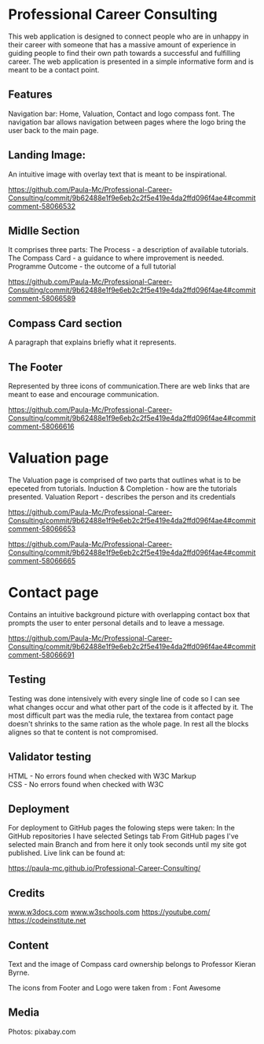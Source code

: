 

# Professional Career Consulting

This web application is designed to connect people who are in unhappy in their career with someone that has a massive amount of experience in guiding people to find their own path towards a successful and fulfilling career.
The web application is presented in a simple informative form and is meant to be a contact point.

## Features

Navigation bar:
Home, Valuation, Contact and logo compass font.
The navigation bar allows navigation between pages where the logo bring the user back to the main page. 

## Landing Image:

An intuitive image with overlay text that is meant to be inspirational. 

 https://github.com/Paula-Mc/Professional-Career-Consulting/commit/9b62488e1f9e6eb2c2f5e419e4da2ffd096f4ae4#commitcomment-58066532
 
## Midlle Section
 
 It comprises three parts:
 The Process -  a description of available tutorials.
 The Compass Card - a guidance to where improvement is needed.
 Programme Outcome - the outcome of a full tutorial
 
 https://github.com/Paula-Mc/Professional-Career-Consulting/commit/9b62488e1f9e6eb2c2f5e419e4da2ffd096f4ae4#commitcomment-58066589
 
 
 ## Compass Card section
 
 A paragraph that explains briefly what it represents. 
 
 ## The Footer 
 
 Represented by three icons of communication.There are web links that are meant to ease and encourage communication.
 
 https://github.com/Paula-Mc/Professional-Career-Consulting/commit/9b62488e1f9e6eb2c2f5e419e4da2ffd096f4ae4#commitcomment-58066616
 
 
 # Valuation page
 
 The Valuation page is comprised of two parts that outlines what is to be epeceted from tutorials.
 Induction & Completion - how are the tutorials presented.
 Valuation Report - describes the person and its credentials
 
 https://github.com/Paula-Mc/Professional-Career-Consulting/commit/9b62488e1f9e6eb2c2f5e419e4da2ffd096f4ae4#commitcomment-58066653
 
 https://github.com/Paula-Mc/Professional-Career-Consulting/commit/9b62488e1f9e6eb2c2f5e419e4da2ffd096f4ae4#commitcomment-58066665
 
 
 # Contact page 
 
 Contains an intuitive background picture with overlapping contact box that prompts the user to enter personal details and to leave a message.
 
 https://github.com/Paula-Mc/Professional-Career-Consulting/commit/9b62488e1f9e6eb2c2f5e419e4da2ffd096f4ae4#commitcomment-58066691
 
 
 ## Testing
 
 Testing was done intensively with every single line of code so I can see what changes occur and what other part of the code is it affected by it. The most difficult part was the media rule, the textarea from contact page doesn't shrinks to the same ration as the whole page. In rest all the blocks alignes so that te content is not compromised.
 
 ## Validator testing
 
  HTML - No errors found when checked with W3C Markup   
  CSS -  No errors found when checked with W3C 
  
  ## Deployment
  
  For deployment to GitHub pages the folowing steps were taken:
  In the GitHub repositories I have selected Setings tab
  From GitHub pages I've selected main Branch and from here it only took seconds until my site got published.
  Live link can be found at:
  
  https://paula-mc.github.io/Professional-Career-Consulting/
  
  ## Credits
  
  www.w3docs.com
  www.w3schools.com
  https://youtube.com/
  https://codeinstitute.net
    
   ## Content 
  Text and the image of Compass card ownership belongs to Professor Kieran Byrne.
  
  The icons from Footer and Logo were taken from : Font Awesome
  
  ## Media
  Photos: pixabay.com
  
 

 
 
 
 
 
 
 
 
 
 


